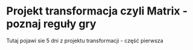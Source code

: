 # Projekt transformacja czyli Matrix - poznaj reguły gry

Tutaj pojawi sie 5 dni z projektu transformacji - część pierwsza
